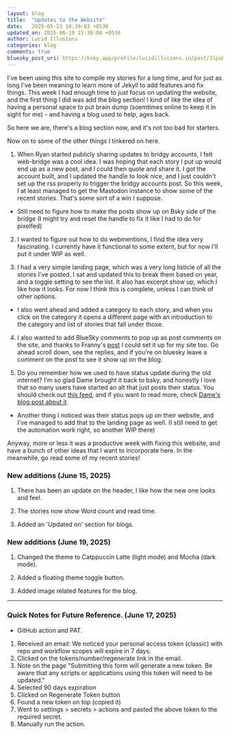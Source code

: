 ```yaml
---
layout: blog
title:  "Updates to the Website"
date:   2025-05-23 18:39:03 +0530
updated_on: 2025-06-19 15:30:00 +0530
author: Lucid Illusions
categories: blog
comments: true
bluesky_post_uri: https://bsky.app/profile/lucidillusions.in/post/3lpubhbuvek26
---
```


I've been using this site to compile my stories for a long time, and for just as long I've been meaning to learn more of Jekyll to add features and fix things. This week I had enough time to just focus on updating the website, and the first thing I did was add the blog section! I kind of like the idea of having a personal space to put brain dump (soemtimes online to keep it in sight for me) - and having a blog used to help, ages back.

So here we are, there's a blog section now, and it's not too bad for starters.

Now on to some of the other things I tinkered on here.

1. When Ryan started publicly sharing updates to bridgy accounts, I felt web-bridge was a cool idea. I was hoping that each story I put up would end up as a new post, and I could then quote and share it. I got the account built, and I updated the handle to look nice, and I just couldn't set up the rss properly to trigger the bridgy accounts post. So this week, I at least managed to get the Mastodon instance to show some of the recent stories. That's some sort of a win I suppose.
- Still need to figure how to make the posts show up on Bsky side of the bridge (I might try and reset the handle to fix it like I had to do for pixelfed)

2. I wanted to figure out how to do webmentions, I find the idea very fascinating. I currently have it functional to some extent, but for now I'll put it under WIP as well.

3. I had a very simple landing page, which was a very long listicle of all the stories I've posted. I sat and updated this to break them based on year, and a toggle setting to see the list. It also has excerpt show up, which I like how it looks. For now I think this is complete, unless I can think of other options.
- I also went ahead and added a category to each story, and when you click on the category it opens a different page with an introduction to the category and list of stories that fall under those.

4. I also wanted to add BlueSky comments to pop up as post comments on the site, and thanks to Franny's [post](https://librarifran.com/posts/2025/02/05/bluesky-comments.html) I could set it up for my site too. Go ahead scroll down, see the replies, and if you're on bluesky leave a comment on the post to see it show up on the blog.

5. Do you remember how we used to have status update during the old internet? I'm so glad Dame brought it back to bsky, and honestly I love that so many users have started an alt that just posts their status. You should check out [this feed](https://bsky.app/profile/did:plc:gq4fo3u6tqzzdkjlwzpb23tj/lists/3loy6eehhef2k), and if you want to read more, check [Dame's blog post about it](https://dame.is/writing/blogs/why-i-started-posting-like-its-the-2000s-again/).
- Another thing I noticed was their status pops up on their website, and I've managed to add that to the landing page as well. (I still need to get the automation work right, so another WIP there)

Anyway, more or less it was a productive week with fixing this website, and have a bunch of other ideas that I want to incorporate here. In the meanwhile, go read some of my recent stories!

### New additions (June 15, 2025)

1. There has been an update on the header, I like how the new one looks and feel.

2. The stories now show Word count and read time.

3. Added an 'Updated on' section for blogs.

### New additions (June 19, 2025)

1. Changed the theme to Catppuccin Latte (light mode) and Mocha (dark mode).

2. Added a floating theme toggle button.

3. Added image related features for the blog.
<hr />

### Quick Notes for Future Reference. (June 17, 2025)

- GitHub action and PAT.
1. Received an email: We noticed your personal access token (classic) <insert name> with repo and workflow scopes will expire in 7 days.
2. Clicked on the tokens/number/regenerate link in the email.
3. Note on the page "Submitting this form will generate a new token. Be aware that any scripts or applications using this token will need to be updated."
4. Selected 90 days expiration
5. Clicked on Regenerate Token button
6. Found a new token on top (copied it)
7. Went to settings > secrets > actions and pasted the above token to the required secret.
8. Manually run the action.
